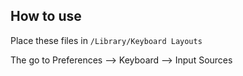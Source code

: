 ## How to use

Place these files in `/Library/Keyboard Layouts`

The go to Preferences –> Keyboard –> Input Sources
